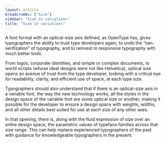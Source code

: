 ```yaml
---
layout: article
breadcrumbs: ["Size"]
sidebar: "Size in variations"
title: "Size in variations"
---
```

A font format with an optical-size axis defined, as OpenType has, gives typographers the ability to trust type developers again, to undo the “san-serifization” of typography, and to reinvest in responsive typography with much better tools. 

From logos, corporate identities, and simple or complex documents, to world scripts (whose ideal designs were not like Helvetica), optical size opens an avenue of trust from the type developer, looking with a critical eye for readability, clarity, and efficient use of space, at each type size. 

Typographers should also understand that if there is an optical-size axis in a variable font, the way the new technology works, all the styles in the design space of the variable font are some optical size or another, making it possible for the developer to ensure a design space with weights, widths, and all other details best suited for use at each size of any other axes.

In that opening, there is, along with the fluid expression of size over an entire design space, the parametric values of typeface families across that size range. This can help replace experienced typographers of the past with guidance for knowledgeable typographers in the present.
